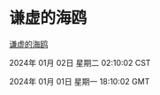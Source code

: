 # 谦虚的海鸥
[谦虚的海鸥](http://219.139.196.106:56308/qxdho/course/base/hotlink/index.php)

2024年 01月 02日 星期二 02:10:02 CST

2024年 01月 01日 星期一 18:10:02 GMT
